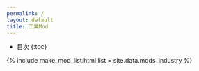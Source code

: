 ```yaml
---
permalink: /
layout: default
title: 工業Mod
---
```

- 目次
{:toc}

{% include make_mod_list.html
  list = site.data.mods_industry
%}
